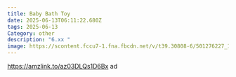 ```yaml
---
title: Baby Bath Toy
date: 2025-06-13T06:11:22.680Z
tags: 2025-06-13
Category: other
description: "6.xx "
image: https://scontent.fccu7-1.fna.fbcdn.net/v/t39.30808-6/501276227_1255114916152037_5670509639447767359_n.jpg?stp=dst-jpg_p160x160_tt6&_nc_cat=103&ccb=1-7&_nc_sid=bd9a62&_nc_ohc=GI2jL92vCMkQ7kNvwF9sQyb&_nc_oc=Adn8LBr-1AcLnKVycfHGYSqrH8sM2VhSNGXl_IPj6oVL62eZGhK0L0fO9sb06gj4G9dNi1Odw4baJWjEn4AJw-U3&_nc_zt=23&_nc_ht=scontent.fccu7-1.fna&_nc_gid=3wX5c75xWzsLAk7mYYTN4g&oh=00_AfMKKyYzopP2xqJFfFRuqB8oIrK4q1X-CcKtPHVCdNc1gg&oe=6851A512
---
```

https://amzlink.to/az03DLQs1D6Bx ad
